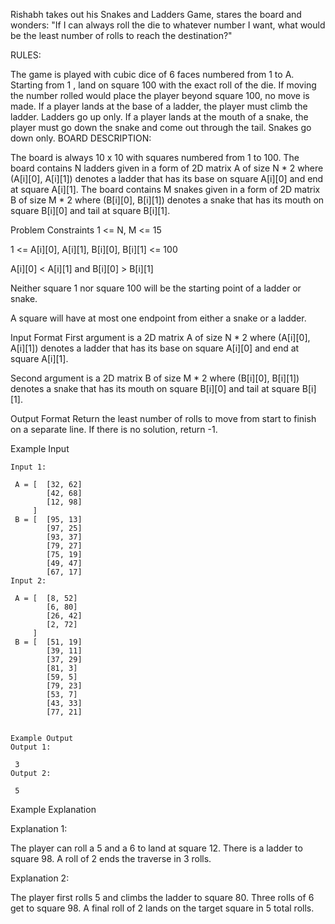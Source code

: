 Rishabh takes out his Snakes and Ladders Game, stares the board and wonders: "If I can always roll the die to whatever number I want, what would be the least number of rolls to reach the destination?"

RULES:

The game is played with cubic dice of 6 faces numbered from 1 to A.
Starting from 1 , land on square 100 with the exact roll of the die. If moving the number rolled would place the player beyond square 100, no move is made.
If a player lands at the base of a ladder, the player must climb the ladder. Ladders go up only.
If a player lands at the mouth of a snake, the player must go down the snake and come out through the tail. Snakes go down only.
BOARD DESCRIPTION:

The board is always 10 x 10 with squares numbered from 1 to 100.
The board contains N ladders given in a form of 2D matrix A of size N * 2 where (A[i][0], A[i][1]) denotes a ladder that has its base on square A[i][0] and end at square A[i][1].
The board contains M snakes given in a form of 2D matrix B of size M * 2 where (B[i][0], B[i][1]) denotes a snake that has its mouth on square B[i][0] and tail at square B[i][1].


Problem Constraints
1 <= N, M <= 15

1 <= A[i][0], A[i][1], B[i][0], B[i][1] <= 100

A[i][0] < A[i][1] and B[i][0] > B[i][1]

Neither square 1 nor square 100 will be the starting point of a ladder or snake.

A square will have at most one endpoint from either a snake or a ladder.



Input Format
First argument is a 2D matrix A of size N * 2 where (A[i][0], A[i][1]) denotes a ladder that has its base on square A[i][0] and end at square A[i][1].

Second argument is a 2D matrix B of size M * 2 where (B[i][0], B[i][1]) denotes a snake that has its mouth on square B[i][0] and tail at square B[i][1].



Output Format
Return the least number of rolls to move from start to finish on a separate line. If there is no solution, return -1.



Example Input
```
Input 1:

 A = [  [32, 62]
        [42, 68]
        [12, 98]
     ]
 B = [  [95, 13]
        [97, 25]
        [93, 37]
        [79, 27]
        [75, 19]
        [49, 47]
        [67, 17]
Input 2:

 A = [  [8, 52]
        [6, 80]
        [26, 42]
        [2, 72]
     ]
 B = [  [51, 19]
        [39, 11]
        [37, 29]
        [81, 3]
        [59, 5]
        [79, 23]
        [53, 7]
        [43, 33]
        [77, 21] 


Example Output
Output 1:

 3
Output 2:

 5

```
Example Explanation

Explanation 1:

 The player can roll a 5 and a 6 to land at square 12. There is a ladder to square 98. A roll of 2 ends the traverse in 3 rolls.


Explanation 2:

 The player first rolls 5 and climbs the ladder to square 80. Three rolls of 6 get to square 98.
 A final roll of 2 lands on the target square in 5 total rolls.
